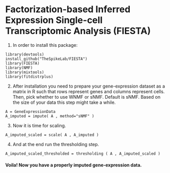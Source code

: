 
# Factorization-based Inferred Expression Single-cell Transcriptomic Analysis (FIESTA)

1. In order to install this package: 

``` {r}
library(devtools)
install_github("TheSpikeLab/FIESTA")
library(FIESTA)
library(NMF)
library(mixtools)
library(fitdistrplus)
```

2. After installation you need to prepare your gene-expression dataset as a matrix in R such that rows represent genes and columns represent cells. Then, pick whether to use WNMF or sNMF. Default is sNMF. Based on the size of your data this step might take a while.

``` {r}
A = GeneExpressionData
A_imputed = impute( A , method="sNMF" )
```


3. Now it is time for scaling.

``` {r}
A_imputed_scaled = scale( A , A_imputed )
```

4. And at the end run the thresholding step.

``` {r}
A_imputed_scaled_thresholded = thresholding ( A , A_imputed_scaled )
```

#### Voila! Now you have a properly imputed gene-expression data.
